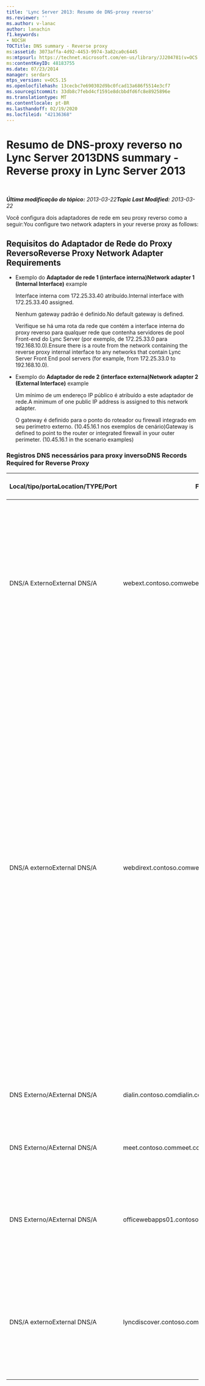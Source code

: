 ```yaml
---
title: 'Lync Server 2013: Resumo de DNS-proxy reverso'
ms.reviewer: ''
ms.author: v-lanac
author: lanachin
f1.keywords:
- NOCSH
TOCTitle: DNS summary - Reverse proxy
ms:assetid: 3073affa-4d92-4453-9974-3a82ca0c6445
ms:mtpsurl: https://technet.microsoft.com/en-us/library/JJ204781(v=OCS.15)
ms:contentKeyID: 48183755
ms.date: 07/23/2014
manager: serdars
mtps_version: v=OCS.15
ms.openlocfilehash: 13cecbc7e690302d9bc0fcad13a686f5514e3cf7
ms.sourcegitcommit: 33db8c7febd4cf1591e8dcbbdfd6fc8e8925896e
ms.translationtype: MT
ms.contentlocale: pt-BR
ms.lasthandoff: 02/19/2020
ms.locfileid: "42136368"
---
```

<div data-xmlns="http://www.w3.org/1999/xhtml">

<div class="topic" data-xmlns="http://www.w3.org/1999/xhtml" data-msxsl="urn:schemas-microsoft-com:xslt" data-cs="http://msdn.microsoft.com/">

<div data-asp="https://msdn2.microsoft.com/asp">

# <a name="dns-summary---reverse-proxy-in-lync-server-2013"></a><span data-ttu-id="55ac2-102">Resumo de DNS-proxy reverso no Lync Server 2013</span><span class="sxs-lookup"><span data-stu-id="55ac2-102">DNS summary - Reverse proxy in Lync Server 2013</span></span>

</div>

<div id="mainSection">

<div id="mainBody">

<span> </span>

<span data-ttu-id="55ac2-103">_**Última modificação do tópico:** 2013-03-22_</span><span class="sxs-lookup"><span data-stu-id="55ac2-103">_**Topic Last Modified:** 2013-03-22_</span></span>

<span data-ttu-id="55ac2-104">Você configura dois adaptadores de rede em seu proxy reverso como a seguir:</span><span class="sxs-lookup"><span data-stu-id="55ac2-104">You configure two network adapters in your reverse proxy as follows:</span></span>

<div>

## <a name="reverse-proxy-network-adapter-requirements"></a><span data-ttu-id="55ac2-105">Requisitos do Adaptador de Rede do Proxy Reverso</span><span class="sxs-lookup"><span data-stu-id="55ac2-105">Reverse Proxy Network Adapter Requirements</span></span>

  - <span data-ttu-id="55ac2-106">Exemplo do **Adaptador de rede 1 (interface interna)**</span><span class="sxs-lookup"><span data-stu-id="55ac2-106">**Network adapter 1 (Internal Interface)** example</span></span>
    
    <span data-ttu-id="55ac2-107">Interface interna com 172.25.33.40 atribuído.</span><span class="sxs-lookup"><span data-stu-id="55ac2-107">Internal interface with 172.25.33.40 assigned.</span></span>
    
    <span data-ttu-id="55ac2-108">Nenhum gateway padrão é definido.</span><span class="sxs-lookup"><span data-stu-id="55ac2-108">No default gateway is defined.</span></span>
    
    <span data-ttu-id="55ac2-109">Verifique se há uma rota da rede que contém a interface interna do proxy reverso para qualquer rede que contenha servidores de pool Front-end do Lync Server (por exemplo, de 172.25.33.0 para 192.168.10.0).</span><span class="sxs-lookup"><span data-stu-id="55ac2-109">Ensure there is a route from the network containing the reverse proxy internal interface to any networks that contain Lync Server Front End pool servers (for example, from 172.25.33.0 to 192.168.10.0).</span></span>

  - <span data-ttu-id="55ac2-110">Exemplo do **Adaptador de rede 2 (interface externa)**</span><span class="sxs-lookup"><span data-stu-id="55ac2-110">**Network adapter 2 (External Interface)** example</span></span>
    
    <span data-ttu-id="55ac2-111">Um mínimo de um endereço IP público é atribuído a este adaptador de rede.</span><span class="sxs-lookup"><span data-stu-id="55ac2-111">A minimum of one public IP address is assigned to this network adapter.</span></span>
    
    <span data-ttu-id="55ac2-p101">O gateway é definido para o ponto do roteador ou firewall integrado em seu perímetro externo. (10.45.16.1 nos exemplos de cenário)</span><span class="sxs-lookup"><span data-stu-id="55ac2-p101">Gateway is defined to point to the router or integrated firewall in your outer perimeter. (10.45.16.1 in the scenario examples)</span></span>

### <a name="dns-records-required-for-reverse-proxy"></a><span data-ttu-id="55ac2-114">Registros DNS necessários para proxy inverso</span><span class="sxs-lookup"><span data-stu-id="55ac2-114">DNS Records Required for Reverse Proxy</span></span>

<table>
<colgroup>
<col style="width: 25%" />
<col style="width: 25%" />
<col style="width: 25%" />
<col style="width: 25%" />
</colgroup>
<thead>
<tr class="header">
<th><span data-ttu-id="55ac2-115">Local/tipo/porta</span><span class="sxs-lookup"><span data-stu-id="55ac2-115">Location/TYPE/Port</span></span></th>
<th><span data-ttu-id="55ac2-116">FQDN</span><span class="sxs-lookup"><span data-stu-id="55ac2-116">FQDN</span></span></th>
<th><span data-ttu-id="55ac2-117">Endereço IP</span><span class="sxs-lookup"><span data-stu-id="55ac2-117">IP address</span></span></th>
<th><span data-ttu-id="55ac2-118">Mapear para/comentários</span><span class="sxs-lookup"><span data-stu-id="55ac2-118">Maps to/comments</span></span></th>
</tr>
</thead>
<tbody>
<tr class="odd">
<td><p><span data-ttu-id="55ac2-119">DNS/A Externo</span><span class="sxs-lookup"><span data-stu-id="55ac2-119">External DNS/A</span></span></p></td>
<td><p><span data-ttu-id="55ac2-120">webext.contoso.com</span><span class="sxs-lookup"><span data-stu-id="55ac2-120">webext.contoso.com</span></span></p></td>
<td><p><span data-ttu-id="55ac2-121">Ouvidor atribuído para recursos publicados externamente</span><span class="sxs-lookup"><span data-stu-id="55ac2-121">Assigned listener for externally published resources</span></span></p></td>
<td><p><span data-ttu-id="55ac2-p102">Serviços da Web externos da implantação interna. Registros adicionais podem ser definidos e criados para todos os pools e servidores únicos para qualquer domínio SIP que usará este proxy reverso e tenha os serviços da Web externos definidos.</span><span class="sxs-lookup"><span data-stu-id="55ac2-p102">External web services from the internal deployment. Additional records can be defined and created for all pools and single servers for any SIP domain that will use this reverse proxy, and has defined external web services.</span></span></p></td>
</tr>
<tr class="even">
<td><p><span data-ttu-id="55ac2-124">DNS/A externo</span><span class="sxs-lookup"><span data-stu-id="55ac2-124">External DNS/A</span></span></p></td>
<td><p><span data-ttu-id="55ac2-125">webdirext.contoso.com</span><span class="sxs-lookup"><span data-stu-id="55ac2-125">webdirext.contoso.com</span></span></p></td>
<td><p><span data-ttu-id="55ac2-126">Ouvidor atribuído para recursos publicados externamente</span><span class="sxs-lookup"><span data-stu-id="55ac2-126">Assigned listener for externally published resources</span></span></p></td>
<td><p><span data-ttu-id="55ac2-127">Serviços Web externos para os diretores ou pools de diretor em sua implantação.</span><span class="sxs-lookup"><span data-stu-id="55ac2-127">External web services for the Directors or Director pools in your deployment.</span></span> <span data-ttu-id="55ac2-128">Você pode definir quantos directors forem diferentes de diretores, dos quais podem ser associados a outros domínios SIP.</span><span class="sxs-lookup"><span data-stu-id="55ac2-128">You can define as many Directors as there are distinct Directors, of which may be associated with other SIP domains.</span></span></p>
<div>

> [!IMPORTANT]  
> <span data-ttu-id="55ac2-129">A definição dos registros DNS para e publicação dos diretores não é um pool de front-ends ou a decisão diretor.</span><span class="sxs-lookup"><span data-stu-id="55ac2-129">Defining the DNS records for and publishing the Directors is not an either the Front End pool or the Director decision.</span></span> <span data-ttu-id="55ac2-130">Você deve definir e publicar os serviços Web externos do diretor e do pool de front-end, se estiver usando diretores.</span><span class="sxs-lookup"><span data-stu-id="55ac2-130">You must define and publish both the Director and the Front End pool external web services if you are using Directors.</span></span> <span data-ttu-id="55ac2-131">Os tipos específicos de tráfego (para autenticação e outros usos) serão enviados para o diretor primeiro, se for definido na topologia.</span><span class="sxs-lookup"><span data-stu-id="55ac2-131">Specific traffic types (for authentication and other uses) will be sent to the Director first, if it is defined in the topology.</span></span>


</div></td>
</tr>
<tr class="odd">
<td><p><span data-ttu-id="55ac2-132">DNS Externo/A</span><span class="sxs-lookup"><span data-stu-id="55ac2-132">External DNS/A</span></span></p></td>
<td><p><span data-ttu-id="55ac2-133">dialin.contoso.com</span><span class="sxs-lookup"><span data-stu-id="55ac2-133">dialin.contoso.com</span></span></p></td>
<td><p><span data-ttu-id="55ac2-134">Ouvidor atribuído para recursos publicados externamente</span><span class="sxs-lookup"><span data-stu-id="55ac2-134">Assigned listener for externally published resources</span></span></p></td>
<td><p><span data-ttu-id="55ac2-135">Conferência discada publicada externamente</span><span class="sxs-lookup"><span data-stu-id="55ac2-135">Dial-in conferencing published externally</span></span></p></td>
</tr>
<tr class="even">
<td><p><span data-ttu-id="55ac2-136">DNS Externo/A</span><span class="sxs-lookup"><span data-stu-id="55ac2-136">External DNS/A</span></span></p></td>
<td><p><span data-ttu-id="55ac2-137">meet.contoso.com</span><span class="sxs-lookup"><span data-stu-id="55ac2-137">meet.contoso.com</span></span></p></td>
<td><p><span data-ttu-id="55ac2-138">Ouvidor atribuído para recursos publicados externamente</span><span class="sxs-lookup"><span data-stu-id="55ac2-138">Assigned listener for externally published resources</span></span></p></td>
<td><p><span data-ttu-id="55ac2-139">Conferências publicadas externamente</span><span class="sxs-lookup"><span data-stu-id="55ac2-139">Conferences published externally</span></span></p></td>
</tr>
<tr class="odd">
<td><p><span data-ttu-id="55ac2-140">DNS Externo/A</span><span class="sxs-lookup"><span data-stu-id="55ac2-140">External DNS/A</span></span></p></td>
<td><p><span data-ttu-id="55ac2-141">officewebapps01.contoso.com</span><span class="sxs-lookup"><span data-stu-id="55ac2-141">officewebapps01.contoso.com</span></span></p></td>
<td><p><span data-ttu-id="55ac2-142">Ouvinte atribuído para o servidor do Office Web Apps</span><span class="sxs-lookup"><span data-stu-id="55ac2-142">Assigned listener for Office Web Apps Server</span></span></p></td>
<td><p><span data-ttu-id="55ac2-143">Servidor do Office Web Apps implantado internamente ou no perímetro e publicado para acesso de cliente externo</span><span class="sxs-lookup"><span data-stu-id="55ac2-143">Office Web Apps Server deployed internally or in the perimeter, and published for external client access</span></span></p></td>
</tr>
<tr class="even">
<td><p><span data-ttu-id="55ac2-144">DNS/A externo</span><span class="sxs-lookup"><span data-stu-id="55ac2-144">External DNS/A</span></span></p></td>
<td><p><span data-ttu-id="55ac2-145">lyncdiscover.contoso.com</span><span class="sxs-lookup"><span data-stu-id="55ac2-145">lyncdiscover.contoso.com</span></span></p></td>
<td><p><span data-ttu-id="55ac2-146">Ouvidor atribuído para recursos publicados externamente</span><span class="sxs-lookup"><span data-stu-id="55ac2-146">Assigned listener for externally published resources</span></span></p></td>
<td><p><span data-ttu-id="55ac2-147">Registro externo de descoberta do Lync para descoberta automática publicada externamente e inclui mobilidade, Microsoft Lync Web App e Agendador Web App</span><span class="sxs-lookup"><span data-stu-id="55ac2-147">Lync Discover External record for externally published AutoDiscover, and includes Mobility, Microsoft Lync Web App, and scheduler Web app</span></span></p></td>
</tr>
</tbody>
</table>


</div>

</div>

<span> </span>

</div>

</div>

</div>

